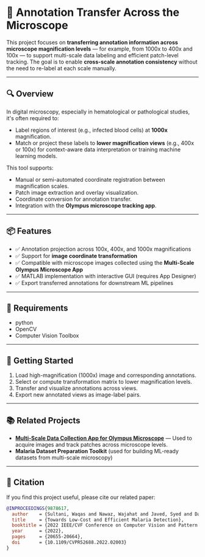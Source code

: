 # 🧬 Annotation Transfer Across the Microscope

This project focuses on **transferring annotation information across microscope magnification levels** — for example, from 1000x to 400x and 100x — to support multi-scale data labeling and efficient patch-level tracking. The goal is to enable **cross-scale annotation consistency** without the need to re-label at each scale manually.

---

## 🔍 Overview

In digital microscopy, especially in hematological or pathological studies, it's often required to:
- Label regions of interest (e.g., infected blood cells) at **1000x** magnification.
- Match or project these labels to **lower magnification views** (e.g., 400x or 100x) for context-aware data interpretation or training machine learning models.

This tool supports:
- Manual or semi-automated coordinate registration between magnification scales.
- Patch image extraction and overlay visualization.
- Coordinate conversion for annotation transfer.
- Integration with the **Olympus microscope tracking app**.

---

## 📦 Features

- ✅ Annotation projection across 100x, 400x, and 1000x magnifications
- ✅ Support for **image coordinate transformation**
- ✅ Compatible with microscope images collected using the **Multi-Scale Olympus Microscope App**
- ✅ MATLAB implementation with interactive GUI (requires App Designer)
- ✅ Export transferred annotations for downstream ML pipelines

---

## 🧰 Requirements

- python
- OpenCV
- Computer Vision Toolbox

---

## 🚀 Getting Started

1. Load high-magnification (1000x) image and corresponding annotations.
2. Select or compute transformation matrix to lower magnification levels.
3. Transfer and visualize annotations across views.
4. Export new annotated views as image-label pairs.

---

## 📚 Related Projects

- **[Multi-Scale Data Collection App for Olympus Microscope](https://github.com/your-repo-link)** — Used to acquire images and track patches across microscope levels.
- **Malaria Dataset Preparation Toolkit** (used for building ML-ready datasets from multi-scale microscopy)

---

## 📖 Citation

If you find this project useful, please cite our related paper:

```bibtex
@INPROCEEDINGS{9878617,
  author    = {Sultani, Waqas and Nawaz, Wajahat and Javed, Syed and Danish, Muhammad Sohail and Saadia, Asma and Ali, Mohsen},
  title     = {Towards Low-Cost and Efficient Malaria Detection},
  booktitle = {2022 IEEE/CVF Conference on Computer Vision and Pattern Recognition (CVPR)},
  year      = {2022},
  pages     = {20655-20664},
  doi       = {10.1109/CVPR52688.2022.02003}
}
